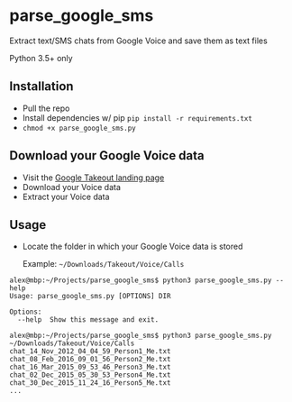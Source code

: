 # parse_google_sms
Extract text/SMS chats from Google Voice and save them as text files

Python 3.5+ only

## Installation
- Pull the repo
- Install dependencies w/ pip
`pip install -r requirements.txt`
- `chmod +x parse_google_sms.py`


## Download your Google Voice data
 - Visit the [Google Takeout landing page](https://takeout.google.com/settings/takeout?utm_source=ob&utm_campaign=takeout&hl=en)
 - Download your Voice data
 - Extract your Voice data


## Usage
- Locate the folder in which your Google Voice data is stored

  Example: `~/Downloads/Takeout/Voice/Calls`

```
alex@mbp:~/Projects/parse_google_sms$ python3 parse_google_sms.py --help
Usage: parse_google_sms.py [OPTIONS] DIR

Options:
  --help  Show this message and exit.

alex@mbp:~/Projects/parse_google_sms$ python3 parse_google_sms.py ~/Downloads/Takeout/Voice/Calls
chat_14_Nov_2012_04_04_59_Person1_Me.txt
chat_08_Feb_2016_09_01_56_Person2_Me.txt
chat_16_Mar_2015_09_53_46_Person3_Me.txt
chat_02_Dec_2015_05_30_53_Person4_Me.txt
chat_30_Dec_2015_11_24_16_Person5_Me.txt
...
```